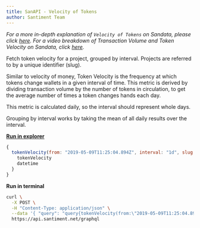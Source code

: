 ```yaml
---
title: SanAPI - Velocity of Tokens
author: Santiment Team
---
```


*For a more in-depth explanation of `Velocity of Tokens` on Sandata,
please click*
[*here*](https://community.santiment.net/t/token-velocity-metric/412/2)*.
For a video breakdown of Transaction Volume and Token Velocity on
Sandata, click*
[*here*](https://drive.google.com/open?id=1fAgF96dCsl0RLosL8Fj1p-W0NXBR5onh)*.*

Fetch token velocity for a project, grouped by interval. Projects are
referred to by a unique identifier (slug).

Similar to velocity of money, Token Velocity is the frequency at which
tokens change wallets in a given interval of time. This metric is
derived by dividing transaction volume by the number of tokens in
circulation, to get the average number of times a token changes hands
each day.

This metric is calculated daily, so the interval should represent whole
days.

Grouping by interval works by taking the mean of all daily results over
the interval.

[**Run in
explorer**](https://api.santiment.net/graphiql?query=%7B%0A%20%20tokenVelocity(from%3A%20%222019-05-09T11%3A25%3A04.894Z%22%2C%20interval%3A%20%221d%22%2C%20slug%3A%20%22ethereum%22%2C%20to%3A%20%222019-06-23T11%3A25%3A04.894Z%22)%20%7B%0A%20%20%20%20tokenVelocity%0A%20%20%20%20datetime%0A%20%20%7D%0A%7D%0A&variables=)

```js
{
  tokenVelocity(from: "2019-05-09T11:25:04.894Z", interval: "1d", slug: "ethereum", to: "2019-06-23T11:25:04.894Z") {
    tokenVelocity
    datetime
  }
}
```

**Run in terminal**

```sh
curl \
  -X POST \
  -H "Content-Type: application/json" \
  --data '{ "query": "query{tokenVelocity(from:\"2019-05-09T11:25:04.894Z\",interval:\"1d\",slug:\"ethereum\",to:\"2019-06-23T11:25:04.894Z\"){tokenVelocity,datetime}}" }' \
  https://api.santiment.net/graphql
```
